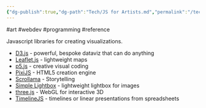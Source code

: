 ```yaml
---
{"dg-publish":true,"dg-path":"Tech/JS for Artists.md","permalink":"/tech/js-for-artists/","noteIcon":"1"}
---
```


#art #webdev #programming #reference 

Javascript libraries for creating visualizations.
* [D3.js](https://d3js.org/) - powerful, bespoke dataviz that can do anything
* [Leaflet.js](https://leafletjs.com/) - lightweight maps
* [p5.js](https://p5js.org/) - creative visual coding
* [PixiJS](https://pixijs.com/) - HTML5 creation engine
* [Scrollama](https://github.com/russellsamora/scrollama) - Storytelling
* [Simple Lightbox](https://simplelightbox.js.org/) - lightweight lightbox for images
* [three.js](https://threejs.org/) - WebGL for interactive 3D
* [TimelineJS](https://timeline.knightlab.com/) - timelines or linear presentations from spreadsheets

